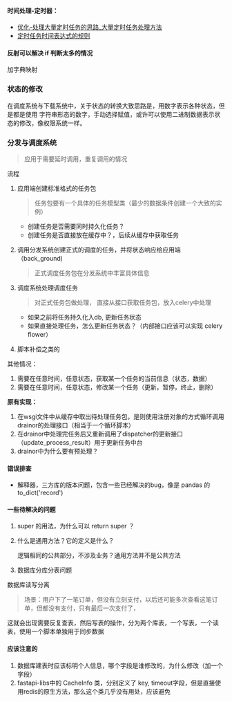 #### 时间处理-定时器：

- [优化-处理大量定时任务的思路_大量定时任务处理方法](https://blog.csdn.net/MrCoderStack/article/details/88548584)
- [定时任务时间表达式的规则](https://www.cnblogs.com/wangning528/p/8315916.html)



#### 反射可以解决 if 判断太多的情况

加字典映射



### 状态的修改

在调度系统与下载系统中，关于状态的转换大致思路是，用数字表示各种状态，但是都是使用 字符串形态的数字，手动选择赋值，或许可以使用二进制数据表示状态的修改，像权限系统一样。



### 分发与调度系统

> 应用于需要延时调用，重复调用的情况

流程

1. 应用端创建标准格式的任务包

   > 任务包要有一个具体的任务模型类（最少的数据条件创建一个大致的实例）

   - 创建任务是否需要同时持久化任务？
   - 创建任务是否直接放在缓存中？，后续从缓存中获取任务

2. 调用分发系统创建正式的调度的任务，并将状态响应给应用端（back_ground)

   > 正式调度任务包在分发系统中丰富具体信息

3. 调度系统处理调度任务

   > 对正式任务包做处理， 直接从接口获取任务包，放入celery中处理

   - 如果之前将任务持久化入db, 更新任务状态
   - 如果直接处理任务，怎么更新任务状态？（内部接口应该可以实现 celery flower）

4. 脚本补偿之类的



其他情况：

1. 需要在任意时间，任意状态，获取某一个任务的当前信息（状态，数据）
2. 需要在任意时间，任意状态，修改某一个任务（更新，暂停，终止，删除）

**原有实现：**

1. 在wsgi文件中从缓存中取出待处理任务包，是则使用注册对象的方式循环调用drainor的处理接口（相当于一个循环脚本）
2. 在drainor中处理完任务后又重新调用了dispatcher的更新接口（update_process_result）用于更新任务中台
3. drainor中为什么要有预处理？





#### 错误排查

- 解释器，三方库的版本问题，包含一些已经解决的bug，像是 pandas 的 to_dict('record')



#### 一些待解决的问题

1. super 的用法，为什么可以 return super ？

2. 什么是通用方法？它的定义是什么？

   逻辑相同的公共部分，不涉及业务？通用方法并不是公共方法

3. 数据库分库分表问题



数据库读写分离

> 场景：用户下了一笔订单，但没有立刻支付，以后还可能多次查看这笔订单，但都没有支付，只有最后一次支付了，

这就会出现需要反复查表，然后写表的操作，分为两个库表，一个写表，一个读表，使用一个脚本单独用于同步数据





#### 应该注意的

1. 数据库建表时应该标明个人信息，哪个字段是谁修改的，为什么修改（加一个字段）
1. fastapi-libs中的 CacheInfo 类，分别定义了 key, timeout字段，但是直接使用redis的原生方法，那么这个类几乎没有用处，应该避免
